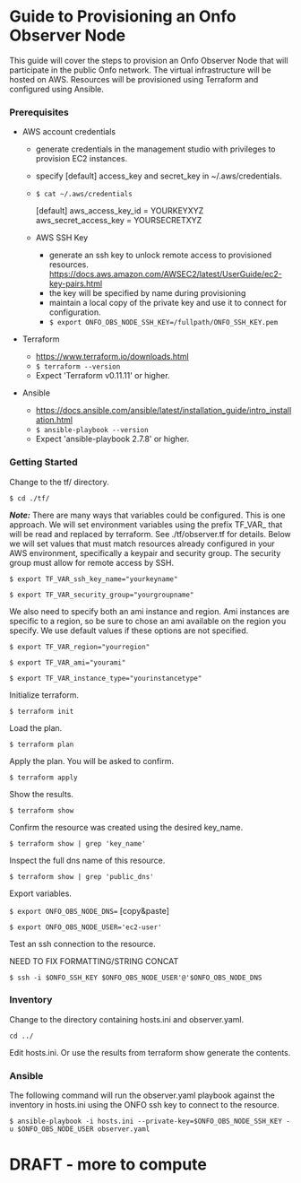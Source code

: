 # Guide to Provisioning an Onfo Observer Node

This guide will cover the steps to provision an Onfo Observer Node that will participate in the public Onfo network.  The virtual infrastructure will be hosted on AWS.  Resources will be provisioned using Terraform and configured using Ansible.

### Prerequisites
* AWS account credentials
  * generate credentials in the management studio with privileges to provision EC2 instances.
  * specify [default] access_key and secret_key in ~/.aws/credentials.
  * ```$ cat ~/.aws/credentials```


    [default]
    aws_access_key_id = YOURKEYXYZ
    aws_secret_access_key = YOURSECRETXYZ
  * AWS SSH Key
    * generate an ssh key to unlock remote access to provisioned resources.  https://docs.aws.amazon.com/AWSEC2/latest/UserGuide/ec2-key-pairs.html
    * the key will be specified by name during provisioning
    * maintain a local copy of the private key and use it to connect for configuration.
    * `$ export ONFO_OBS_NODE_SSH_KEY=/fullpath/ONFO_SSH_KEY.pem`


* Terraform
  * https://www.terraform.io/downloads.html
  * `$ terraform --version`
  * Expect 'Terraform v0.11.11' or higher.


* Ansible
  * https://docs.ansible.com/ansible/latest/installation_guide/intro_installation.html
  * `$ ansible-playbook --version`
  * Expect 'ansible-playbook 2.7.8' or higher.

### Getting Started

Change to the tf/ directory.

`$ cd ./tf/`

***Note:*** There are many ways that variables could be configured.  This is one approach.  We will set environment variables using the prefix TF_VAR_ that will be read and replaced by terraform.  See ./tf/observer.tf for details.  Below we will set values that must match resources already configured in your AWS environment, specifically a keypair and security group.  The security group must allow for remote access by SSH.


`$ export TF_VAR_ssh_key_name="yourkeyname"`


`$ export TF_VAR_security_group="yourgroupname"`


We also need to specify both an ami instance and region.  Ami instances are specific to a region, so be sure to chose an ami available on the region you specify.  We use default values if these options are not specified.

`$ export TF_VAR_region="yourregion"`

`$ export TF_VAR_ami="yourami"`

`$ export TF_VAR_instance_type="yourinstancetype"`

Initialize terraform.

`$ terraform init`

Load the plan.

`$ terraform plan`

Apply the plan.  You will be asked to confirm.

`$ terraform apply`

Show the results.

`$ terraform show`

Confirm the resource was created using the desired key_name.

`$ terraform show | grep 'key_name'`

Inspect the full dns name of this resource.

`$ terraform show | grep 'public_dns'`

Export variables.

`$ export ONFO_OBS_NODE_DNS=` [copy&paste]

`$ export ONFO_OBS_NODE_USER='ec2-user'`

Test an ssh connection to the resource.

NEED TO FIX FORMATTING/STRING CONCAT

`$ ssh -i $ONFO_SSH_KEY $ONFO_OBS_NODE_USER'@'$ONFO_OBS_NODE_DNS`


### Inventory

Change to the directory containing hosts.ini and observer.yaml.

`cd ../`

Edit hosts.ini.  Or use the results from terraform show generate the contents.

### Ansible

The following command will run the observer.yaml playbook against the inventory in hosts.ini using the ONFO ssh key to connect to the resource.

`$ ansible-playbook -i hosts.ini --private-key=$ONFO_OBS_NODE_SSH_KEY -u $ONFO_OBS_NODE_USER observer.yaml`

# DRAFT - more to compute
